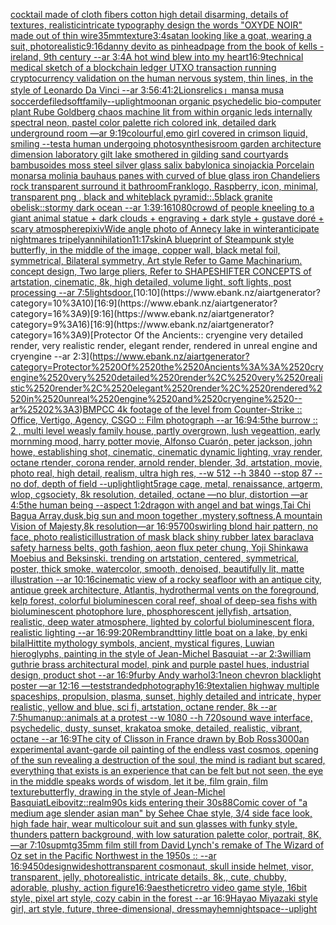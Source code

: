 [cocktail made of cloth fibers cotton high detail disarming, details of textures, realistic](https://www.ebank.nz/aiartgenerator?category=cocktail%2520made%2520of%2520cloth%2520fibers%2520cotton%2520high%2520detail%2520disarming%2C%2520details%2520of%2520textures%2C%2520realistic)[intricate typography design the words "OXYDE NOIR" made out of thin wire](https://www.ebank.nz/aiartgenerator?category=intricate%2520typography%2520design%2520the%2520words%2520%22OXYDE%2520NOIR%22%2520made%2520out%2520of%2520thin%2520wire)[35mm](https://www.ebank.nz/aiartgenerator?category=35mm)[texture](https://www.ebank.nz/aiartgenerator?category=texture)[3:4](https://www.ebank.nz/aiartgenerator?category=3%3A4)[satan looking like a goat, wearing a suit, photorealistic](https://www.ebank.nz/aiartgenerator?category=satan%2520looking%2520like%2520a%2520goat%2C%2520wearing%2520a%2520suit%2C%2520photorealistic)[9:16](https://www.ebank.nz/aiartgenerator?category=9%3A16)[danny devito as pinhead](https://www.ebank.nz/aiartgenerator?category=danny%2520devito%2520as%2520pinhead)[page from the book of kells - ireland, 9th century --ar 3:4](https://www.ebank.nz/aiartgenerator?category=page%2520from%2520the%2520book%2520of%2520kells%2520-%2520ireland%2C%25209th%2520century%2520--ar%25203%3A4)[A hot wind blew into my heart](https://www.ebank.nz/aiartgenerator?category=A%2520hot%2520wind%2520blew%2520into%2520my%2520heart)[16:9](https://www.ebank.nz/aiartgenerator?category=16%3A9)[technical medical sketch of a blockchain ledger UTXO transaction running cryptocurrency validation on the human nervous system, thin lines, in the style of Leonardo Da Vinci --ar 3:5](https://www.ebank.nz/aiartgenerator?category=technical%2520medical%2520sketch%2520of%2520a%2520blockchain%2520ledger%2520UTXO%2520transaction%2520running%2520cryptocurrency%2520validation%2520on%2520the%2520human%2520nervous%2520system%2C%2520thin%2520lines%2C%2520in%2520the%2520style%2520of%2520Leonardo%2520Da%2520Vinci%2520--ar%25203%3A5)[6:4](https://www.ebank.nz/aiartgenerator?category=6%3A4)[1:2](https://www.ebank.nz/aiartgenerator?category=1%3A2)[Lions](https://www.ebank.nz/aiartgenerator?category=Lions)[relics」](https://www.ebank.nz/aiartgenerator?category=relics%E3%80%8D)[mansa musa soccer](https://www.ebank.nz/aiartgenerator?category=mansa%2520musa%2520soccer)[defiled](https://www.ebank.nz/aiartgenerator?category=defiled)[soft](https://www.ebank.nz/aiartgenerator?category=soft)[family](https://www.ebank.nz/aiartgenerator?category=family)[--uplight](https://www.ebank.nz/aiartgenerator?category=--uplight)[moon](https://www.ebank.nz/aiartgenerator?category=moon)[an organic psychedelic bio-computer plant Rube Goldberg chaos machine  lit from within organic leds internally spectral neon, pastel color palette rich colored ink, detailed  dark underground room —ar 9:19](https://www.ebank.nz/aiartgenerator?category=an%2520organic%2520psychedelic%2520bio-computer%2520plant%2520Rube%2520Goldberg%2520chaos%2520machine%2520%2520lit%2520from%2520within%2520organic%2520leds%2520internally%2520spectral%2520neon%2C%2520pastel%2520color%2520palette%2520rich%2520colored%2520ink%2C%2520detailed%2520%2520dark%2520underground%2520room%2520%E2%80%94ar%25209%3A19)[colourful,](https://www.ebank.nz/aiartgenerator?category=colourful%2C)[emo girl covered in crimson liquid, smiling --test](https://www.ebank.nz/aiartgenerator?category=emo%2520girl%2520covered%2520in%2520crimson%2520liquid%2C%2520smiling%2520--test)[a human undergoing photosynthesis](https://www.ebank.nz/aiartgenerator?category=a%2520human%2520undergoing%2520photosynthesis)[room garden architecture dimension  laboratory  gilt lake  smothered in gilding sand courtyards bambusoides moss steel silver glass  salix babylonica  sinojackia Porcelain monarsa molinia bauhaus panes with  curved of blue glass iron Chandeliers  rock transparent surround it  bathroom](https://www.ebank.nz/aiartgenerator?category=room%2520garden%2520architecture%2520dimension%2520%2520laboratory%2520%2520gilt%2520lake%2520%2520smothered%2520in%2520gilding%2520sand%2520courtyards%2520bambusoides%2520moss%2520steel%2520silver%2520glass%2520%2520salix%2520babylonica%2520%2520sinojackia%2520Porcelain%2520monarsa%2520molinia%2520bauhaus%2520panes%2520with%2520%2520curved%2520of%2520blue%2520glass%2520iron%2520Chandeliers%2520%2520rock%2520transparent%2520surround%2520it%2520%2520bathroom)[Frank](https://www.ebank.nz/aiartgenerator?category=Frank)[logo, Raspberry, icon, minimal, transparent png , black and white](https://www.ebank.nz/aiartgenerator?category=logo%2C%2520Raspberry%2C%2520icon%2C%2520minimal%2C%2520transparent%2520png%2520%2C%2520black%2520and%2520white)[black pyramid::.5black granite obelisk::stormy dark ocean --ar 1:3](https://www.ebank.nz/aiartgenerator?category=black%2520pyramid%3A%3A.5black%2520granite%2520obelisk%3A%3Astormy%2520dark%2520ocean%2520--ar%25201%3A3)[9:16](https://www.ebank.nz/aiartgenerator?category=9%3A16)[1080](https://www.ebank.nz/aiartgenerator?category=1080)[crowd of people kneeling to a giant animal statue + dark clouds + engraving + dark style + gustave doré + scary atmosphere](https://www.ebank.nz/aiartgenerator?category=crowd%2520of%2520people%2520kneeling%2520to%2520a%2520giant%2520animal%2520statue%2520%2B%2520dark%2520clouds%2520%2B%2520engraving%2520%2B%2520dark%2520style%2520%2B%2520gustave%2520dor%C3%A9%2520%2B%2520scary%2520atmosphere)[pixiv](https://www.ebank.nz/aiartgenerator?category=pixiv)[Wide angle photo of Annecy lake in winter](https://www.ebank.nz/aiartgenerator?category=Wide%2520angle%2520photo%2520of%2520Annecy%2520lake%2520in%2520winter)[anticipate nightmares tripely](https://www.ebank.nz/aiartgenerator?category=anticipate%2520nightmares%2520tripely)[annihilation](https://www.ebank.nz/aiartgenerator?category=annihilation)[11:17](https://www.ebank.nz/aiartgenerator?category=11%3A17)[skin](https://www.ebank.nz/aiartgenerator?category=skin)[A blueprint of Steampunk style butterfly,   in the middle of the image,   copper wall, black metal foil, symmetrical,  Bilateral symmetry,  Art style Refer to Game Machinarium.  concept design, Two large pliers, Refer to SHAPESHIFTER CONCEPTS  of artstation, cinematic,  8k, high detailed,  volume light,  soft lights,  post processing    --ar 7:5](https://www.ebank.nz/aiartgenerator?category=A%2520blueprint%2520of%2520Steampunk%2520style%2520butterfly%2C%2520%2520%2520in%2520the%2520middle%2520of%2520the%2520image%2C%2520%2520%2520copper%2520wall%2C%2520black%2520metal%2520foil%2C%2520symmetrical%2C%2520%2520Bilateral%2520symmetry%2C%2520%2520Art%2520style%2520Refer%2520to%2520Game%2520Machinarium.%2520%2520concept%2520design%2C%2520Two%2520large%2520pliers%2C%2520Refer%2520to%2520SHAPESHIFTER%2520CONCEPTS%2520%2520of%2520artstation%2C%2520cinematic%2C%2520%25208k%2C%2520high%2520detailed%2C%2520%2520volume%2520light%2C%2520%2520soft%2520lights%2C%2520%2520post%2520processing%2520%2520%2520%2520--ar%25207%3A5)[lights](https://www.ebank.nz/aiartgenerator?category=lights)[door.](https://www.ebank.nz/aiartgenerator?category=door.)[10:10](https://www.ebank.nz/aiartgenerator?category=10%3A10)[16:9](https://www.ebank.nz/aiartgenerator?category=16%3A9)[9:16](https://www.ebank.nz/aiartgenerator?category=9%3A16)[16:9](https://www.ebank.nz/aiartgenerator?category=16%3A9)[Protector Of the Ancients:: cryengine very detailed render, very realistic render, elegant render, rendered in unreal engine and cryengine --ar 2:3](https://www.ebank.nz/aiartgenerator?category=Protector%2520Of%2520the%2520Ancients%3A%3A%2520cryengine%2520very%2520detailed%2520render%2C%2520very%2520realistic%2520render%2C%2520elegant%2520render%2C%2520rendered%2520in%2520unreal%2520engine%2520and%2520cryengine%2520--ar%25202%3A3)[BMPCC 4k footage of the level from Counter-Strike :: Office, Vertigo, Agency, CSGO :: Film photograph --ar 16:9](https://www.ebank.nz/aiartgenerator?category=BMPCC%25204k%2520footage%2520of%2520the%2520level%2520from%2520Counter-Strike%2520%3A%3A%2520Office%2C%2520Vertigo%2C%2520Agency%2C%2520CSGO%2520%3A%3A%2520Film%2520photograph%2520--ar%252016%3A9)[4:5](https://www.ebank.nz/aiartgenerator?category=4%3A5)[the burrow :: 2 , multi level weasly family house, partly overgrown, lush vegeattion, early mornming mood, harry potter movie, Alfonso Cuarón, peter jackson, john howe, establishing shot, cinematic, cinematic dynamic lighting, vray render, octane rtender, corona render, arnold render, blender, 3d, artstation, movie, photo real, high detail, realism, ultra high res, --w 512 --h 3840 --stop 87 --no dof, depth of field --uplight](https://www.ebank.nz/aiartgenerator?category=the%2520burrow%2520%3A%3A%25202%2520%2C%2520multi%2520level%2520weasly%2520family%2520house%2C%2520partly%2520overgrown%2C%2520lush%2520vegeattion%2C%2520early%2520mornming%2520mood%2C%2520harry%2520potter%2520movie%2C%2520Alfonso%2520Cuar%C3%B3n%2C%2520peter%2520jackson%2C%2520john%2520howe%2C%2520establishing%2520shot%2C%2520cinematic%2C%2520cinematic%2520dynamic%2520lighting%2C%2520vray%2520render%2C%2520octane%2520rtender%2C%2520corona%2520render%2C%2520arnold%2520render%2C%2520blender%2C%25203d%2C%2520artstation%2C%2520movie%2C%2520photo%2520real%2C%2520high%2520detail%2C%2520realism%2C%2520ultra%2520high%2520res%2C%2520--w%2520512%2520--h%25203840%2520--stop%252087%2520--no%2520dof%2C%2520depth%2520of%2520field%2520--uplight)[light](https://www.ebank.nz/aiartgenerator?category=light)[5](https://www.ebank.nz/aiartgenerator?category=5)[rage cage, metal, renaissance, artgerm, wlop, cgsociety, 8k resolution, detailed, octane —no blur, distortion —ar 4:5](https://www.ebank.nz/aiartgenerator?category=rage%2520cage%2C%2520metal%2C%2520renaissance%2C%2520artgerm%2C%2520wlop%2C%2520cgsociety%2C%25208k%2520resolution%2C%2520detailed%2C%2520octane%2520%E2%80%94no%2520blur%2C%2520distortion%2520%E2%80%94ar%25204%3A5)[the human being --aspect 1:2](https://www.ebank.nz/aiartgenerator?category=the%2520human%2520being%2520--aspect%25201%3A2)[dragon with angel and bat wings,Tai Chi Bagua Array,dusk,big  sun and moon together ,mystery,softness,A mountain Vision of Majesty,8k resolution—ar 16:9](https://www.ebank.nz/aiartgenerator?category=dragon%2520with%2520angel%2520and%2520bat%2520wings%2CTai%2520Chi%2520Bagua%2520Array%2Cdusk%2Cbig%2520%2520sun%2520and%2520moon%2520together%2520%2Cmystery%2Csoftness%2CA%2520mountain%2520Vision%2520of%2520Majesty%2C8k%2520resolution%E2%80%94ar%252016%3A9)[5700](https://www.ebank.nz/aiartgenerator?category=5700)[swirling blond hair pattern, no face, photo realistic](https://www.ebank.nz/aiartgenerator?category=swirling%2520blond%2520hair%2520pattern%2C%2520no%2520face%2C%2520photo%2520realistic)[illustration of mask black shiny rubber latex baraclava safety harness belts, goth fashion, aeon flux peter chung, Yoji Shinkawa Moebius and Beksinski. trending on artstation, centered, symmetrical, poster, thick smoke, watercolor, smooth, denoised, beautifully lit, matte illustration --ar 10:16](https://www.ebank.nz/aiartgenerator?category=illustration%2520of%2520mask%2520black%2520shiny%2520rubber%2520latex%2520baraclava%2520safety%2520harness%2520belts%2C%2520goth%2520fashion%2C%2520aeon%2520flux%2520peter%2520chung%2C%2520Yoji%2520Shinkawa%2520Moebius%2520and%2520Beksinski.%2520trending%2520on%2520artstation%2C%2520centered%2C%2520symmetrical%2C%2520poster%2C%2520thick%2520smoke%2C%2520watercolor%2C%2520smooth%2C%2520denoised%2C%2520beautifully%2520lit%2C%2520matte%2520illustration%2520--ar%252010%3A16)[cinematic view of a rocky seafloor with an antique city, antique greek architecture, Atlantis, hydrothermal vents on the foreground, kelp forest, colorful bioluminescen coral reef, shoal of deep-sea fishs with bioluminescent photophore lure, phosphorescent jellyfish, artsation, realistic, deep water atmosphere, lighted by colorful bioluminescent flora, realistic lighting  --ar 16:9](https://www.ebank.nz/aiartgenerator?category=cinematic%2520view%2520of%2520a%2520rocky%2520seafloor%2520with%2520an%2520antique%2520city%2C%2520antique%2520greek%2520architecture%2C%2520Atlantis%2C%2520hydrothermal%2520vents%2520on%2520the%2520foreground%2C%2520kelp%2520forest%2C%2520colorful%2520bioluminescen%2520coral%2520reef%2C%2520shoal%2520of%2520deep-sea%2520fishs%2520with%2520bioluminescent%2520photophore%2520lure%2C%2520phosphorescent%2520jellyfish%2C%2520artsation%2C%2520realistic%2C%2520deep%2520water%2520atmosphere%2C%2520lighted%2520by%2520colorful%2520bioluminescent%2520flora%2C%2520realistic%2520lighting%2520%2520--ar%252016%3A9)[9:20](https://www.ebank.nz/aiartgenerator?category=9%3A20)[Rembrandt](https://www.ebank.nz/aiartgenerator?category=Rembrandt)[tiny little boat on a lake, by enki bilal](https://www.ebank.nz/aiartgenerator?category=tiny%2520little%2520boat%2520on%2520a%2520lake%2C%2520by%2520enki%2520bilal)[Hittite mythology symbols, ancient, mystical figures, Luwian hieroglyphs, painting in the style of Jean-Michel Basquiat --ar 2:3](https://www.ebank.nz/aiartgenerator?category=Hittite%2520mythology%2520symbols%2C%2520ancient%2C%2520mystical%2520figures%2C%2520Luwian%2520hieroglyphs%2C%2520painting%2520in%2520the%2520style%2520of%2520Jean-Michel%2520Basquiat%2520--ar%25202%3A3)[william guthrie brass architectural model, pink and purple pastel hues, industrial design, product shot --ar 16:9](https://www.ebank.nz/aiartgenerator?category=william%2520guthrie%2520brass%2520architectural%2520model%2C%2520pink%2520and%2520purple%2520pastel%2520hues%2C%2520industrial%2520design%2C%2520product%2520shot%2520--ar%252016%3A9)[furby Andy warhol](https://www.ebank.nz/aiartgenerator?category=furby%2520Andy%2520warhol)[3:1](https://www.ebank.nz/aiartgenerator?category=3%3A1)[neon chevron blacklight poster —ar 12:16 —test](https://www.ebank.nz/aiartgenerator?category=neon%2520chevron%2520blacklight%2520poster%2520%E2%80%94ar%252012%3A16%2520%E2%80%94test)[stranded](https://www.ebank.nz/aiartgenerator?category=stranded)[photography](https://www.ebank.nz/aiartgenerator?category=photography)[16:9](https://www.ebank.nz/aiartgenerator?category=16%3A9)[text](https://www.ebank.nz/aiartgenerator?category=text)[alien highway multiple spaceships, propulsion, plasma, sunset, highly detailed and intricate, hyper realistic, yellow and blue, sci fi, artstation, octane render, 8k --ar 7:5](https://www.ebank.nz/aiartgenerator?category=alien%2520highway%2520multiple%2520spaceships%2C%2520propulsion%2C%2520plasma%2C%2520sunset%2C%2520highly%2520detailed%2520and%2520intricate%2C%2520hyper%2520realistic%2C%2520yellow%2520and%2520blue%2C%2520sci%2520fi%2C%2520artstation%2C%2520octane%2520render%2C%25208k%2520--ar%25207%3A5)[human](https://www.ebank.nz/aiartgenerator?category=human)[up::](https://www.ebank.nz/aiartgenerator?category=up%3A%3A)[animals at a protest --w 1080 --h 720](https://www.ebank.nz/aiartgenerator?category=animals%2520at%2520a%2520protest%2520--w%25201080%2520--h%2520720)[sound wave interface, psychedelic, dusty, sunset, krakatoa smoke, detailed, realistic, vibrant, octane --ar 16:9](https://www.ebank.nz/aiartgenerator?category=sound%2520wave%2520interface%2C%2520psychedelic%2C%2520dusty%2C%2520sunset%2C%2520krakatoa%2520smoke%2C%2520detailed%2C%2520realistic%2C%2520vibrant%2C%2520octane%2520--ar%252016%3A9)[The city of Clisson in France drawn by Bob Ross](https://www.ebank.nz/aiartgenerator?category=The%2520city%2520of%2520Clisson%2520in%2520France%2520drawn%2520by%2520Bob%2520Ross)[3000](https://www.ebank.nz/aiartgenerator?category=3000)[an experimental avant-garde oil painting of the endless vast cosmos, opening of the sun revealing a destruction of the soul, the mind is radiant but scared, everything that exists is an experience that can be felt but not seen, the eye in the middle speaks words of wisdom, let it be, film grain, film texture](https://www.ebank.nz/aiartgenerator?category=an%2520experimental%2520avant-garde%2520oil%2520painting%2520of%2520the%2520endless%2520vast%2520cosmos%2C%2520opening%2520of%2520the%2520sun%2520revealing%2520a%2520destruction%2520of%2520the%2520soul%2C%2520the%2520mind%2520is%2520radiant%2520but%2520scared%2C%2520everything%2520that%2520exists%2520is%2520an%2520experience%2520that%2520can%2520be%2520felt%2520but%2520not%2520seen%2C%2520the%2520eye%2520in%2520the%2520middle%2520speaks%2520words%2520of%2520wisdom%2C%2520let%2520it%2520be%2C%2520film%2520grain%2C%2520film%2520texture)[butterfly, drawing in the style of Jean-Michel Basquiat](https://www.ebank.nz/aiartgenerator?category=butterfly%2C%2520drawing%2520in%2520the%2520style%2520of%2520Jean-Michel%2520Basquiat)[Leibovitz::](https://www.ebank.nz/aiartgenerator?category=Leibovitz%3A%3A)[realm](https://www.ebank.nz/aiartgenerator?category=realm)[90s kids entering their 30s](https://www.ebank.nz/aiartgenerator?category=90s%2520kids%2520entering%2520their%252030s)[88](https://www.ebank.nz/aiartgenerator?category=88)[Comic cover of "a medium age slender asian man" by Sehee Chae style, 3/4 side face look, high fade hair, wear multicolour suit and sun glasses with funky style, thunders pattern background, with low saturation palette color, portrait, 8K,  —ar 7:10](https://www.ebank.nz/aiartgenerator?category=Comic%2520cover%2520of%2520%22a%2520medium%2520age%2520slender%2520asian%2520man%22%2520by%2520Sehee%2520Chae%2520style%2C%25203/4%2520side%2520face%2520look%2C%2520high%2520fade%2520hair%2C%2520wear%2520multicolour%2520suit%2520and%2520sun%2520glasses%2520with%2520funky%2520style%2C%2520thunders%2520pattern%2520background%2C%2520with%2520low%2520saturation%2520palette%2520color%2C%2520portrait%2C%25208K%2C%2520%2520%E2%80%94ar%25207%3A10)[sup](https://www.ebank.nz/aiartgenerator?category=sup)[mtg](https://www.ebank.nz/aiartgenerator?category=mtg)[35mm film still from David Lynch's remake of The Wizard of Oz set in the Pacific Northwest in the 1950s :: --ar 16:9](https://www.ebank.nz/aiartgenerator?category=35mm%2520film%2520still%2520from%2520David%2520Lynch%27s%2520remake%2520of%2520The%2520Wizard%2520of%2520Oz%2520set%2520in%2520the%2520Pacific%2520Northwest%2520in%2520the%25201950s%2520%3A%3A%2520--ar%252016%3A9)[450](https://www.ebank.nz/aiartgenerator?category=450)[design](https://www.ebank.nz/aiartgenerator?category=design)[wideshot](https://www.ebank.nz/aiartgenerator?category=wideshot)[transparent cosmonaut, skull inside helmet, visor, transparent, jelly, photorealistic, intricate details, 8k,, cute, chubby, adorable, plushy, action figure](https://www.ebank.nz/aiartgenerator?category=transparent%2520cosmonaut%2C%2520skull%2520inside%2520helmet%2C%2520visor%2C%2520transparent%2C%2520jelly%2C%2520photorealistic%2C%2520intricate%2520details%2C%25208k%2C%2C%2520cute%2C%2520chubby%2C%2520adorable%2C%2520plushy%2C%2520action%2520figure)[16:9](https://www.ebank.nz/aiartgenerator?category=16%3A9)[aesthetic](https://www.ebank.nz/aiartgenerator?category=aesthetic)[retro video game style, 16bit style, pixel art style, cozy cabin in the forest --ar 16:9](https://www.ebank.nz/aiartgenerator?category=retro%2520video%2520game%2520style%2C%252016bit%2520style%2C%2520pixel%2520art%2520style%2C%2520cozy%2520cabin%2520in%2520the%2520forest%2520--ar%252016%3A9)[Hayao Miyazaki style girl, art style, future, three-dimensional, dress](https://www.ebank.nz/aiartgenerator?category=Hayao%2520Miyazaki%2520style%2520girl%2C%2520art%2520style%2C%2520future%2C%2520three-dimensional%2C%2520dress)[mayhem](https://www.ebank.nz/aiartgenerator?category=mayhem)[night](https://www.ebank.nz/aiartgenerator?category=night)[space](https://www.ebank.nz/aiartgenerator?category=space)[--uplight](https://www.ebank.nz/aiartgenerator?category=--uplight)